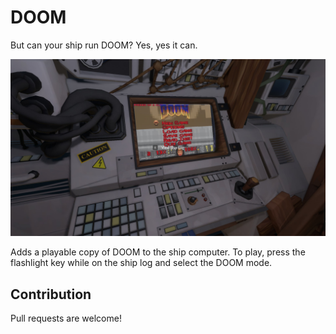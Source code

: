 # DOOM

But can your ship run DOOM? Yes, yes it can.

![A screenshot of the fact log interface](Screenshot.jpg)

Adds a playable copy of DOOM to the ship computer. To play, press the flashlight key while on the ship log and select the DOOM mode.

## Contribution

Pull requests are welcome!
